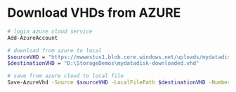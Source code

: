 # Download VHDs from AZURE

<script type="text/javascript" src="../js/general.js"></script>

```bash
# login azure cloud service
Add-AzureAccount

# download from azure to local
$sourceVHD = "https://mwwestus1.blob.core.windows.net/uploads/mydatadisk.vhd"
$destinationVHD = "D:\StorageDemos\mydatadisk-downloaded.vhd"

# save from azure cloud to local file
Save-AzureVhd -Source $sourceVHD -LocalFilePath $destinationVHD -NumberOfThreads 5
```

